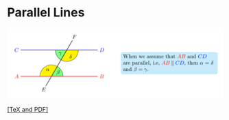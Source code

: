 # Parallel Lines

![parallel lines](parallellines.png)

[[TeX and PDF]](https://www.overleaf.com/read/bjnfhxptqjzq)
